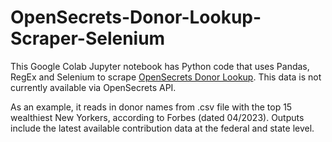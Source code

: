 # OpenSecrets-Donor-Lookup-Scraper-Selenium

This Google Colab Jupyter notebook has Python code that uses Pandas, RegEx and Selenium to scrape [OpenSecrets Donor Lookup](https://www.opensecrets.org/donor-lookup/). This data is not currently available via OpenSecrets API.

As an example, it reads in donor names from .csv file with the top 15 wealthiest New Yorkers, according to Forbes (dated 04/2023). Outputs include the latest available contribution data at the federal and state level.
